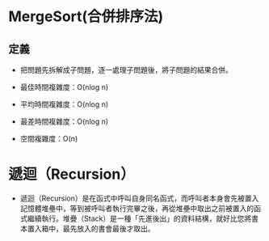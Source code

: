 #    MergeSort(合併排序法)
##  定義

  - 把問題先拆解成子問題，逐一處理子問題後，將子問題的結果合併。

  - 最佳時間複雜度：O(nlog n)

  - 平均時間複雜度：O(nlog n)

  - 最差時間複雜度：O(nlog n)

  - 空間複雜度：O(n)


# 遞迴（Recursion）
- 遞迴（Recursion）是在函式中呼叫自身同名函式，而呼叫者本身會先被置入記憶體堆壘中，等到被呼叫者執行完畢之後，再從堆壘中取出之前被置入的函式繼續執行。堆疊（Stack）是一種「先進後出」的資料結構，就好比您將書本置入箱中，最先放入的書會最後才取出。
